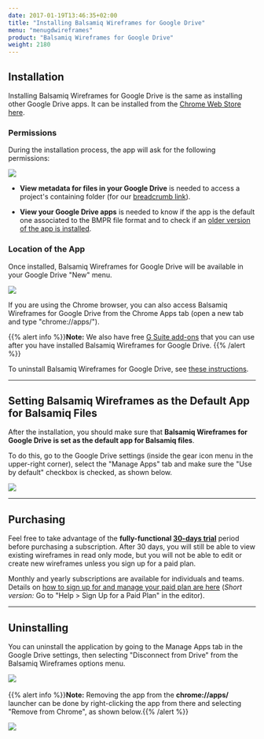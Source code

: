 ```yaml
---
date: 2017-01-19T13:46:35+02:00
title: "Installing Balsamiq Wireframes for Google Drive"
menu: "menugdwireframes"
product: "Balsamiq Wireframes for Google Drive"
weight: 2180
---
```


## Installation

Installing Balsamiq Wireframes for Google Drive is the same as installing other Google Drive apps. It can be installed from the [Chrome Web Store here](https://chrome.google.com/webstore/detail/balsamiq-wireframes-free/imbfadckkgblfbkinjejdeobpfbcopgb).

### Permissions

During the installation process, the app will ask for the following permissions:

![](//media.balsamiq.com/img/support/docs/gdrive/wireframes/metadata.png)

* **View metadata for files in your Google Drive** is needed to access a project's containing folder (for our [breadcrumb link](../intro/#returning-to-google-drive-closing-the-editor)).

* **View your Google Drive apps** is needed to know if the app is the default one associated to the BMPR file format and to check if an [older version of the app is installed](../transition).

### Location of the App

Once installed, Balsamiq Wireframes for Google Drive will be available in your Google Drive "New" menu.

![](//media.balsamiq.com/img/support/docs/gdrive/wireframes/createmenu.png)

If you are using the Chrome browser, you can also access Balsamiq Wireframes for Google Drive from the Chrome Apps tab (open a new tab and type "chrome://apps/").

{{% alert info %}}**Note:** We also have free [G Suite add-ons](../gsuite/) that you can use after you have installed Balsamiq Wireframes for Google Drive. {{% /alert %}}

To uninstall Balsamiq Wireframes for Google Drive, see [these instructions](#uninstalling).

* * *

## Setting Balsamiq Wireframes as the Default App for Balsamiq Files

After the installation, you should make sure that **Balsamiq Wireframes for Google Drive is set as the default app for Balsamiq files**.

To do this, go to the Google Drive settings (inside the gear icon menu in the upper-right corner), select the "Manage Apps" tab and make sure the "Use by default" checkbox is checked, as shown below.

![](//media.balsamiq.com/img/support/docs/gdrive/wireframes/usebydefault.png)

* * *

## Purchasing

Feel free to take advantage of the **fully-functional [30-days trial](https://support.balsamiq.com/sales/evaluate/)** period before purchasing a subscription. After 30 days, you will still be able to view existing wireframes in read only mode, but you will not be able to edit or create new wireframes unless you sign up for a paid plan.

Monthly and yearly subscriptions are available for individuals and teams. Details on [how to sign up for and manage your paid plan are here](https://support.balsamiq.com/sales/gdrivesubscription/) (_Short version:_ Go to "Help > Sign Up for a Paid Plan" in the editor).

* * *

## Uninstalling

You can uninstall the application by going to the Manage Apps tab in the Google Drive settings, then selecting "Disconnect from Drive" from the Balsamiq Wireframes options menu.

![](//media.balsamiq.com/img/support/docs/gdrive/wireframes/disconnect.png)​

{{% alert info %}}**Note:** Removing the app from the **chrome://apps/** launcher can be done by right-clicking the app from there and selecting "Remove from Chrome", as shown below.{{% /alert %}}

![](//media.balsamiq.com/img/support/docs/gdrive/wireframes/remove.png)​
